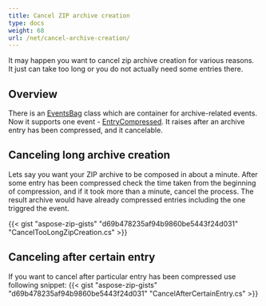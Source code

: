 ```yaml
---
title: Cancel ZIP archive creation
type: docs
weight: 68
url: /net/cancel-archive-creation/
---
```


It may happen you want to cancel zip archive creation for various reasons. It just can take too long or you do not actually need some entries there.

## **Overview**
There is an [EventsBag](https://apireference.aspose.com/zip/net/aspose.zip.saving/eventsbag) class which are container for archive-related events. Now it supports one event - [EntryCompressed](https://apireference.aspose.com/zip/net/aspose.zip.saving/eventsbag/events/entrycompressed). It raises after an archive entry has been compressed, and it cancelable. 

## **Canceling long archive creation**
Lets say you want your ZIP archive to be composed in about a minute. 
After some entry has been compressed check the time taken from the beginning of compression, and if it took more than a minute, cancel the process. The result archive would have already compressed entries including the one triggred the event.

{{< gist "aspose-zip-gists" "d69b478235af94b9860be5443f24d031" "CancelTooLongZipCreation.cs" >}}

## **Canceling after certain entry**

If you want to cancel after particular entry has been compressed use following snippet:
{{< gist "aspose-zip-gists" "d69b478235af94b9860be5443f24d031" "CancelAfterCertainEntry.cs" >}}